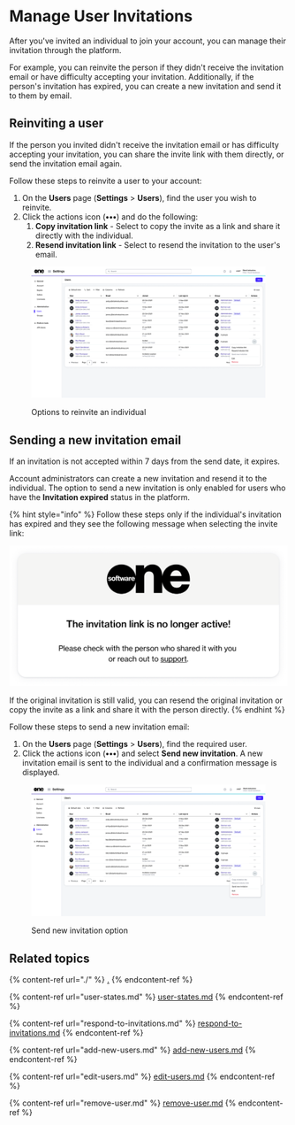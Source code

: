 # Manage User Invitations

After you've invited an individual to join your account, you can manage their invitation through the platform.&#x20;

For example, you can reinvite the person if they didn't receive the invitation email or have difficulty accepting your invitation. Additionally, if the person's invitation has expired, you can create a new invitation and send it to them by email.

## Reinviting a user

If the person you invited didn't receive the invitation email or has difficulty accepting your invitation, you can share the invite link with them directly, or send the invitation email again.

Follow these steps to reinvite a user to your account:

1. On the **Users** page (**Settings** > **Users**), find the user you wish to reinvite.
2. Click the actions icon (**•••**) and do the following:
   1. **Copy invitation link** - Select to copy the invite as a link and share it directly with the individual.&#x20;
   2. **Resend invitation link** - Select to resend the invitation to the user's email.

<figure><img src="../../../.gitbook/assets/image (952).png" alt=""><figcaption><p>Options to reinvite an individual</p></figcaption></figure>

## Sending a new invitation email

If an invitation is not accepted within 7 days from the send date, it expires.&#x20;

Account administrators can create a new invitation and resend it to the individual. The option to send a new invitation is only enabled for users who have the **Invitation expired** status in the platform.

{% hint style="info" %}
Follow these steps only if the individual's invitation has expired and they see the following message when selecting the invite link:&#x20;

![](<../../../.gitbook/assets/image (861).png>)

If the original invitation is still valid, you can resend the original invitation or copy the invite as a link and share it with the person directly.
{% endhint %}

Follow these steps to send a new invitation email:

1. On the **Users** page (**Settings** > **Users**), find the required user.
2. Click the actions icon (**•••**) and select **Send new invitation**. A new invitation email is sent to the individual and a confirmation message is displayed.

<figure><img src="../../../.gitbook/assets/image (953).png" alt=""><figcaption><p>Send new invitation option</p></figcaption></figure>

## Related topics

{% content-ref url="./" %}
[.](./)
{% endcontent-ref %}

{% content-ref url="user-states.md" %}
[user-states.md](user-states.md)
{% endcontent-ref %}

{% content-ref url="respond-to-invitations.md" %}
[respond-to-invitations.md](respond-to-invitations.md)
{% endcontent-ref %}

{% content-ref url="add-new-users.md" %}
[add-new-users.md](add-new-users.md)
{% endcontent-ref %}

{% content-ref url="edit-users.md" %}
[edit-users.md](edit-users.md)
{% endcontent-ref %}

{% content-ref url="remove-user.md" %}
[remove-user.md](remove-user.md)
{% endcontent-ref %}
